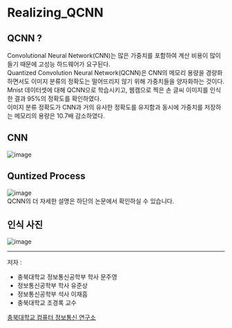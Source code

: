 # Realizing_QCNN

## QCNN ?
Convolutional Neural Network(CNN)는 많은 가중치를 포함하여 계산 비용이 많이 들기 때문에 고성능 하드웨어가 요구된다.  
Quantized Convolution Neural Network(QCNN)은 CNN의 메모리 용량을 경량화 하면서도 이미지 분류의 정확도는 떨어뜨리지 않기 위해 가중치들을 양자화하는 것이다.  
Mnist 데이터셋에 대해 QCNN으로 학습시키고, 웹캠으로 찍은 손 글씨 이미지를 인식한 결과 95%의 정확도를 확인하였다.   
이미지 분류 정확도가 CNN과 거의 유사한 정확도를 유지함과 동시에 가중치를 저장하는 메모리의 용량은 10.7배 감소하였다.  

## CNN
![image](https://github.com/MunProoo/Realizing_QCNN/assets/52486862/98f123bd-ae13-440e-981f-926bcf8950e9)


## Quntized Process
![image](https://github.com/MunProoo/Realizing_QCNN/assets/52486862/28509274-105c-46a7-bb8b-d525f8636aac)  
QCNN의 더 자세한 설명은 하단의 논문에서 확인하실 수 있습니다.


## 인식 사진
![image](https://github.com/MunProoo/Realizing_QCNN/assets/52486862/43446996-0d5c-41fd-b7f3-f64978de1b8f)  


---
저자 : 
- 충북대학교 정보통신공학부 학사 문주영
- 정보통신공학부 학사 유준상
- 정보통신공학부 석사 이재흠
- 충북대학교 조경록 교수
  
[충북대학교 컴퓨터 정보통신 연구소](https://ricic.cbnu.ac.kr/ricic/journal_collection/37217)
